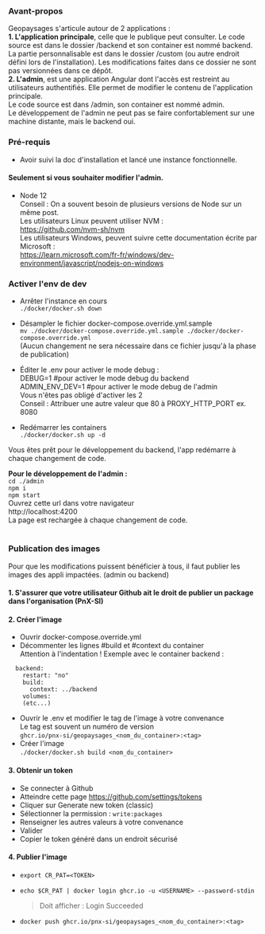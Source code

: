### Avant-propos
Geopaysages s'articule autour de 2 applications :  
**1. L'application principale**, celle que le publique peut consulter. Le code source est dans le dossier /backend et son container est nommé backend.  
La partie personnalisable est dans le dossier /custom (ou autre endroit défini lors de l'installation). Les modifications faites dans ce dossier ne sont pas versionnées dans ce dépôt.  
**2. L'admin**, est une application Angular dont l'accès est restreint au utilisateurs authentifiés. Elle permet de modifier le contenu de l'application principale.  
Le code source est dans /admin, son container est nommé admin.  
Le développement de l'admin ne peut pas se faire confortablement sur une machine distante, mais le backend oui.  

### Pré-requis
- Avoir suivi la doc d'installation et lancé une instance fonctionnelle.

#### Seulement si vous souhaiter modifier l'admin.
- Node 12  
Conseil : On a souvent besoin de plusieurs versions de Node sur un même post.  
Les utilisateurs Linux peuvent utiliser NVM :  
https://github.com/nvm-sh/nvm  
Les utilisateurs Windows, peuvent suivre cette documentation écrite par Microsoft :  
https://learn.microsoft.com/fr-fr/windows/dev-environment/javascript/nodejs-on-windows

### Activer l'env de dev
- Arrêter l'instance en cours  
  `./docker/docker.sh down`
- Désampler le fichier docker-compose.override.yml.sample  
`mv ./docker/docker-compose.override.yml.sample ./docker/docker-compose.override.yml`  
(Aucun changement ne sera nécessaire dans ce fichier jusqu'à la phase de publication)
- Éditer le .env pour activer le mode debug :  
DEBUG=1 #pour activer le mode debug du backend  
ADMIN_ENV_DEV=1 #pour activer le mode debug de l'admin  
Vous n'êtes pas obligé d'activer les 2  
Conseil : Attribuer une autre valeur que 80 à PROXY_HTTP_PORT ex. 8080

- Redémarrer les containers  
`./docker/docker.sh up -d`  

Vous êtes prêt pour le développement du backend, l'app redémarre à chaque changement de code.  

**Pour le développement de l'admin :**  
`cd ./admin`  
`npm i`  
`npm start`  
Ouvrez cette url dans votre navigateur  
http://localhost:4200  
La page est rechargée à chaque changement de code.

#
### Publication des images
Pour que les modifications puissent bénéficier à tous, il faut publier les images des appli impactées. (admin ou backend)  

#### 1. S'assurer que votre utilisateur Github ait le droit de publier un package dans l'organisation (PnX-SI)

#### 2. Créer l'image
- Ouvrir docker-compose.override.yml
- Décommenter les lignes #build et #context du container  
  Attention à l'indentation ! Exemple avec le container backend :
```  
  backend:
    restart: "no"
    build:
      context: ../backend
    volumes:
    (etc...)
```
- Ouvrir le .env et modifier le tag de l'image à votre convenance  
Le tag est souvent un numéro de version  
`ghcr.io/pnx-si/geopaysages_<nom_du_container>:<tag>`
- Créer l'image  
`./docker/docker.sh build <nom_du_container>`

#### 3. Obtenir un token
- Se connecter à Github
- Atteindre cette page https://github.com/settings/tokens
- Cliquer sur Generate new token (classic)
- Sélectionner la permission : `write:packages`
- Renseigner les autres valeurs à votre convenance
- Valider
- Copier le token généré dans un endroit sécurisé

#### 4. Publier l'image
- `export CR_PAT=<TOKEN>`  
- `echo $CR_PAT | docker login ghcr.io -u <USERNAME> --password-stdin`
  > Doit afficher : Login Succeeded

- `docker push ghcr.io/pnx-si/geopaysages_<nom_du_container>:<tag>`
